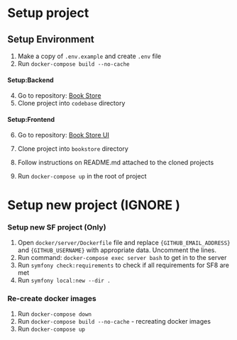 # Setup project

## Setup Environment
1. Make a copy of `.env.example` and create `.env` file
2. Run `docker-compose build --no-cache`

#### Setup:Backend
4. Go to repository: [Book Store](https://github.com/entymon/book-store-php)
5. Clone project into `codebase` directory

#### Setup:Frontend
6. Go to repository: [Book Store UI](https://github.com/entymon/book-store-ui)
7. Clone project into `bookstore` directory

8. Follow instructions on README.md attached to the cloned projects
9. Run `docker-compose up` in the root of project


# Setup new project (IGNORE )

### Setup new SF project (Only)
1. Open `docker/server/Dockerfile` file and replace `{GITHUB_EMAIL_ADDRESS}` and `{GITHUB_USERNAME}` with appropriate data. Uncomment the lines.
2. Run command: `docker-compose exec server bash` to get in to the server
4. Run `symfony check:requirements` to check if all requirements for SF8 are met
5. Run `symfony local:new --dir .` 

### Re-create docker images
1. Run `docker-compose down`
2. Run `docker-compose build --no-cache` - recreating docker images
3. Run `docker-compose up` 